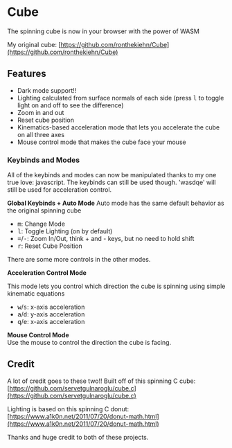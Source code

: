 # Cube
The spinning cube is now in your browser with the power of WASM

My original cube: [https://github.com/ronthekiehn/Cube](https://github.com/ronthekiehn/Cube)


## Features  
 - Dark mode support!!
 - Lighting calculated from surface normals of each side (press <kbd>l</kbd> to toggle light on and off to see the difference)
 - Zoom in and out
 - Reset cube position
 - Kinematics-based acceleration mode that lets you accelerate the cube on all three axes
 - Mouse control mode that makes the cube face your mouse

### Keybinds and Modes
All of the keybinds and modes can now be manipulated thanks to my one true love: javascript. The keybinds can still be used though. 'wasdqe' will still be used for acceleration control. 

**Global Keybinds + Auto Mode**
Auto mode has the same default behavior as the original spinning cube  
- <kbd>m</kbd>: Change Mode  
- <kbd>l</kbd>: Toggle Lighting (on by default)  
- <kbd>=</kbd>/<kbd>-</kbd>: Zoom In/Out, think + and - keys, but no need to hold shift  
- <kbd>r</kbd>: Reset Cube Position  

There are some more controls in the other modes. 

**Acceleration Control Mode**  

This mode lets you control which direction the cube is spinning using simple kinematic equations
- <kbd>w</kbd>/<kbd>s</kbd>: x-axis acceleration  
- <kbd>a</kbd>/<kbd>d</kbd>: y-axis acceleration  
- <kbd>q</kbd>/<kbd>e</kbd>: x-axis acceleration  

**Mouse Control Mode**  
Use the mouse to control the direction the cube is facing.



## Credit
A lot of credit goes to these two!! 
Built off of this spinning C cube: [https://github.com/servetgulnaroglu/cube.c](https://github.com/servetgulnaroglu/cube.c)

Lighting is based on this spinning C donut: [https://www.a1k0n.net/2011/07/20/donut-math.html](https://www.a1k0n.net/2011/07/20/donut-math.html)

Thanks and huge credit to both of these projects.

